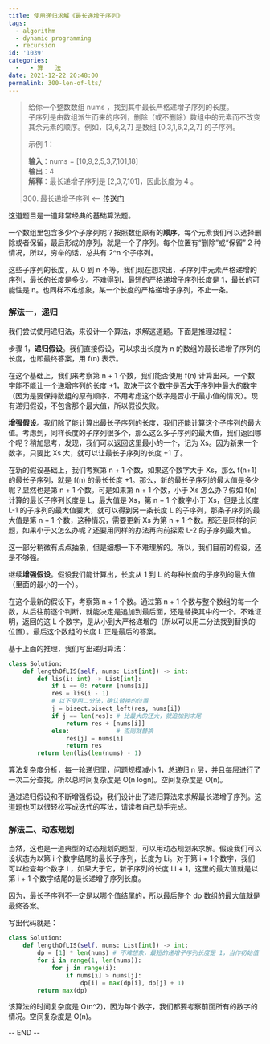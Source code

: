 ```yaml
---
title: 使用递归求解《最长递增子序列》
tags:
  - algorithm
  - dynamic programming
  - recursion
id: '1039'
categories:
  -   - 算　　法
date: 2021-12-22 20:48:00
permalink: 300-len-of-lts/
---
```


> 给你一个整数数组 nums ，找到其中最长严格递增子序列的长度。  
> 子序列是由数组派生而来的序列，删除（或不删除）数组中的元素而不改变其余元素的顺序。例如，[3,6,2,7] 是数组 [0,3,1,6,2,2,7] 的子序列。  
>   
> 示例 1：  
>   
> **输入**：nums = [10,9,2,5,3,7,101,18]  
> **输出**：4  
> **解释**：最长递增子序列是 [2,3,7,101]，因此长度为 4 。
> 
> 300. 最长递增子序列 <-- [传送门](https://leetcode-cn.com/problems/longest-increasing-subsequence)

这道题目是一道非常经典的基础算法题。

一个数组里包含多少个子序列呢？按照数组原有的**顺序**，每个元素我们可以选择删除或者保留，最后形成的序列，就是一个子序列。每个位置有“删除”或“保留” 2 种情况，所以，穷举的话，总共有 2^n 个子序列。

这些子序列的长度，从 0 到 n 不等，我们现在想求出，子序列中元素严格递增的序列，最长的长度是多少。不难得到，最短的严格递增子序列长度是 1，最长的可能性是 n。也同样不难想象，某一个长度的严格递增子序列，不止一条。

### 解法一，递归

我们尝试使用递归法，来设计一个算法，求解这道题。下面是推理过程：

步骤 1，**递归假设**。我们直接假设，可以求出长度为 n 的数组的最长递增子序列的长度，也即最终答案，用 f(n) 表示。

在这个基础上，我们来考察第 n + 1 个数，我们能否使用 f(n) 计算出来。一个数字能不能让一个递增序列的长度 +1，取决于这个数字是否**大于**序列中最大的数字（因为是要保持数组的原有顺序，不用考虑这个数字是否小于最小值的情况）。现有递归假设，不包含那个最大值，所以假设失败。

**增强假设**。我们除了能计算出最长子序列的长度，我们还能计算这个子序列的最大值。考虑到，同样长度的子序列很多个，那么这么多子序列的最大值，我们返回哪个呢？稍加思考，发现，我们可以返回这里最小的一个，记为 Xs。因为新来一个数字，只要比 Xs 大，就可以让最长子序列的长度 +1 了。

在新的假设基础上，我们考察第 n + 1 个数，如果这个数字大于 Xs，那么 f(n+1) 的最长子序列，就是 f(n) 的最长长度 +1。那么，新的最长子序列的最大值是多少呢？显然也是第 n + 1 个数。可是如果第 n + 1 个数，小于 Xs 怎么办？假如 f(n) 计算的最长子序列长度是 L，最大值是 Xs，第 n + 1 个数字小于 Xs，但是比长度 L-1 的子序列的最大值要大，就可以得到另一条长度 L 的子序列，那条子序列的最大值是第 n + 1 个数，这种情况，需要更新 Xs 为第 n + 1 个数。那还是同样的问题，如果小于又怎么办呢？还要用同样的办法再向前探索 L-2 的子序列最大值。

这一部分稍微有点点抽象，但是细想一下不难理解的。所以，我们目前的假设，还是不够强。

继续**增强假设**。假设我们能计算出，长度从 1 到 L 的每种长度的子序列的最大值（里面的最小的一个）。

在这个最新的假设下，考察第 n + 1 个数。通过第 n + 1 个数与整个数组的每一个数，从后往前逐个判断，就能决定是追加到最后面，还是替换其中的一个。不难证明，返回的这 L 个数字，是从小到大严格递增的（所以可以用二分法找到替换的位置）。最后这个数组的长度 L 正是最后的答案。

基于上面的推理，我们写出递归算法：

```python
class Solution:
    def lengthOfLIS(self, nums: List[int]) -> int:
        def lis(i: int) -> List[int]:
            if i == 0: return [nums[i]]
            res = lis(i - 1)
            # 以下使用二分法，确认替换的位置
            j = bisect.bisect_left(res, nums[i])
            if j == len(res): # 比最大的还大，就追加到末尾
                return res + [nums[i]]
            else:             # 否则就替换
                res[j] = nums[i]
                return res
        return len(lis(len(nums) - 1)
```

算法复杂度分析，每一轮递归里，问题规模减小 1，总递归 n 层，并且每层进行了一次二分查找。所以总时间复杂度是 O(n logn)。空间复杂度是 O(n)。

通过递归假设和不断增强假设，我们设计出了递归算法来求解最长递增子序列。这道题也可以很轻松写成迭代的写法，请读者自己动手完成。

### 解法二、动态规划

当然，这也是一道典型的动态规划的题型，可以用动态规划来求解。假设我们可以设状态为以第 i 个数字结尾的最长子序列，长度为 Li。对于第 i + 1个数字，我们可以检查每个数字 i ，如果大于它，新子序列的长度 Li + 1，这里的最大值就是以第 i + 1 个数字结尾的最长递增子序列长度。

因为，最长子序列不一定是以哪个值结尾的，所以最后整个 dp 数组的最大值就是最终答案。

写出代码就是：

```python
class Solution:
    def lengthOfLIS(self, nums: List[int]) -> int:
        dp = [1] * len(nums) # 不难想象，最短的递增子序列长度是 1，当作初始值
        for i in range(1, len(nums)):
            for j in range(i):
                if nums[i] > nums[j]:
                    dp[i] = max(dp[i], dp[j] + 1)
        return max(dp)
```

该算法的时间复杂度是 O(n^2)，因为每个数字，我们都要考察前面所有的数字的情况。空间复杂度是 O(n)。

-- END --